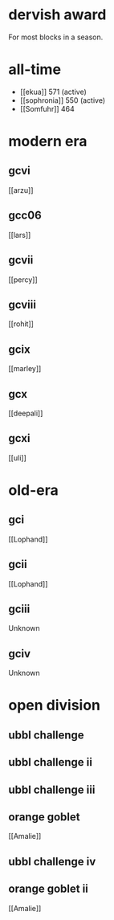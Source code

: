 # dervish award

For most blocks in a season.

# all-time

* [[ekua]] 571 (active)
* [[sophronia]] 550 (active)
* [[Somfuhr]] 464

# modern era

## gcvi

[[arzu]]

## gcc06

[[lars]]

## gcvii

[[percy]]

## gcviii

[[rohit]]

## gcix

[[marley]]

## gcx

[[deepali]]

## gcxi

[[uli]]

# old-era

## gci

[[Lophand]]

## gcii

[[Lophand]]

## gciii

Unknown

## gciv

Unknown

# open division

## ubbl challenge

## ubbl challenge ii

## ubbl challenge iii

## orange goblet

[[Amalie]]

## ubbl challenge iv

## orange goblet ii

[[Amalie]]